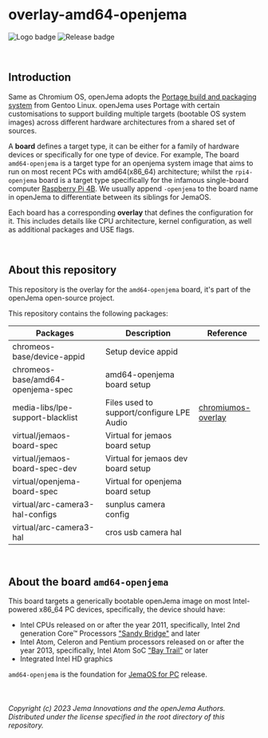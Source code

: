 # overlay-amd64-openjema

![Logo badge](https://img.shields.io/endpoint?url=https%3A%2F%2Fopenjema-badge-wivuxrq8xzvh.runkit.sh%2F) ![Release badge](https://img.shields.io/github/v/release/openJema/overlay-amd64-openjema?label=latest%20release%20image)

<br>

## Introduction
Same as Chromium OS, openJema adopts the [Portage build and packaging system](https://wiki.gentoo.org/wiki/Portage) from Gentoo Linux. openJema uses Portage with certain customisations to support building multiple targets (bootable OS system images) across different hardware architectures from a shared set of sources.

A **board** defines a target type, it can be either for a family of hardware devices or specifically for one type of device. For example, The board `amd64-openjema` is a target type for an openjema system image that aims to run on most recent PCs with amd64(x86_64) architecture; whilst the `rpi4-openjema` board is a target type specifically for the infamous single-board computer [Raspberry Pi 4B](https://www.raspberrypi.com/products/raspberry-pi-4-model-b/). We usually append `-openjema` to the board name in openJema to differentiate between its siblings for JemaOS. 

Each board has a corresponding **overlay** that defines the configuration for it. This includes details like CPU architecture, kernel configuration, as well as additional packages and USE flags.

<br>

## About this repository
This repository is the overlay for the `amd64-openjema` board, it's part of the openJema open-source project.

This repository contains the following packages:

| Packages                          | Description                               | Reference                                                                                                                                         |
|-----------------------------------|-------------------------------------------|---------------------------------------------------------------------------------------------------------------------------------------------------|
| chromeos-base/device-appid        | Setup device appid                        |                                                                                                                                                   |
| chromeos-base/amd64-openjema-spec | amd64-openjema board setup                |                                                                                                                                                   |
| media-libs/lpe-support-blacklist  | Files used to support/configure LPE Audio | [chromiumos-overlay](https://chromium.googlesource.com/chromiumos/overlays/chromiumos-overlay/+/refs/heads/main/media-libs/lpe-support-blacklist) |
| virtual/jemaos-board-spec         | Virtual for jemaos board setup            |                                                                                                                                                   |
| virtual/jemaos-board-spec-dev     | Virtual for jemaos dev board setup        |                                                                                                                                                   |
| virtual/openjema-board-spec       | Virtual for openjema board setup          |                                                                                                                                                   |
| virtual/arc-camera3-hal-configs   | sunplus camera config                     |                                                                                                                                                   |
| virtual/arc-camera3-hal           | cros usb camera hal                       |                                                                                                                                                   |


<br>

## About the board `amd64-openjema`
This board targets a generically bootable openJema image on most Intel-powered x86_64 PC devices, specifically, the device should have:
 - Intel CPUs released on or after the year 2011, specifically, Intel 2nd generation Core™ Processors ["Sandy Bridge"](https://en.wikipedia.org/wiki/Sandy_Bridge_(microarchitecture)) and later
 - Intel Atom, Celeron and Pentium processors released on or after the year 2013, specifically, Intel Atom SoC ["Bay Trail"](https://en.wikipedia.org/wiki/Atom_(system_on_a_chip)) or later
 - Integrated Intel HD graphics

 `amd64-openjema` is the foundation for [JemaOS for PC](https://jemakey.com/download/pc/intel-hd) release.

<br>

###### Copyright (c) 2023 Jema Innovations and the openJema Authors. Distributed under the license specified in the root directory of this repository.
